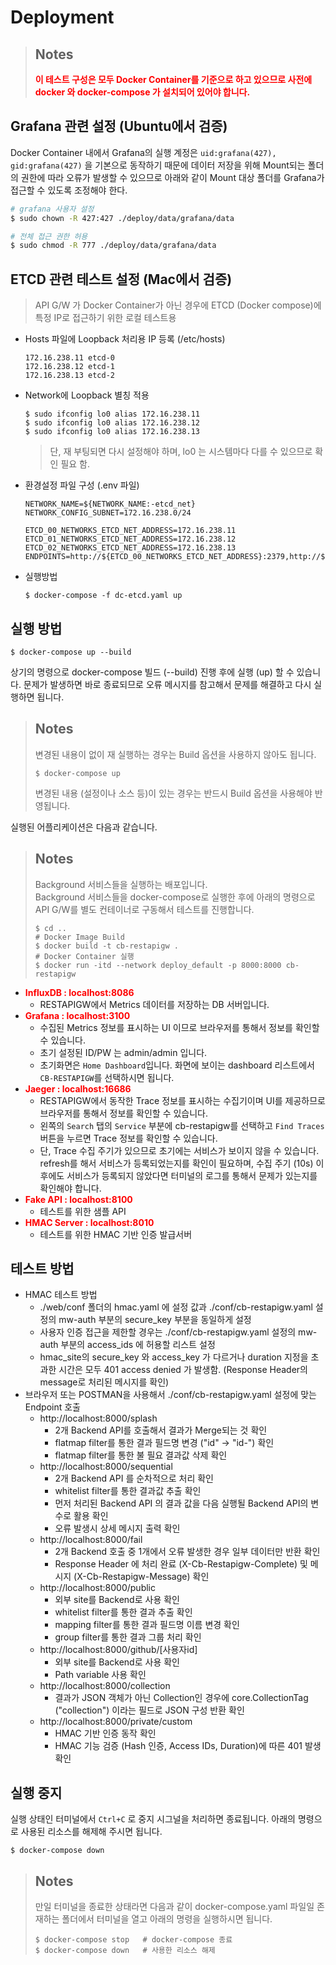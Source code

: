 # Deployment

> Notes
> ---
> **<font color="red">이 테스트 구성은 모두 Docker Container를 기준으로 하고 있으므로 사전에 docker 와 docker-compose 가 설치되어 있어야 합니다.</font>**

## Grafana 관련 설정 (Ubuntu에서 검증)

Docker Container 내에서 Grafana의 실행 계정은 `uid:grafana(427), gid:grafana(427)` 을 기본으로 동작하기 때문에 데이터 저장을 위해 Mount되는 폴더의 권한에 따라 오류가 발생할 수 있으므로 아래와 같이 Mount 대상 폴더를 Grafana가 접근할 수 있도록 조정해야 한다.

```bash
# grafana 사용자 설정
$ sudo chown -R 427:427 ./deploy/data/grafana/data

# 전체 접근 권한 허용
$ sudo chmod -R 777 ./deploy/data/grafana/data
```

## ETCD 관련 테스트 설정 (Mac에서 검증)

> API G/W 가 Docker Container가 아닌 경우에 ETCD (Docker compose)에 특정 IP로 접근하기 위한 로컬 테스트용

- Hosts 파일에 Loopback 처리용 IP 등록 (/etc/hosts)
  ```text
  172.16.238.11 etcd-0
  172.16.238.12 etcd-1
  172.16.238.13 etcd-2
  ```
- Network에 Loopback 별칭 적용
  ```shell
  $ sudo ifconfig lo0 alias 172.16.238.11
  $ sudo ifconfig lo0 alias 172.16.238.12
  $ sudo ifconfig lo0 alias 172.16.238.13
  ```
  > 단, 재 부팅되면 다시 설정해야 하며, lo0 는 시스템마다 다를 수 있으므로 확인 필요 함.
- 환경설정 파일 구성 (.env 파일)
  ```text
  NETWORK_NAME=${NETWORK_NAME:-etcd_net}
  NETWORK_CONFIG_SUBNET=172.16.238.0/24

  ETCD_00_NETWORKS_ETCD_NET_ADDRESS=172.16.238.11
  ETCD_01_NETWORKS_ETCD_NET_ADDRESS=172.16.238.12
  ETCD_02_NETWORKS_ETCD_NET_ADDRESS=172.16.238.13
  ENDPOINTS=http://${ETCD_00_NETWORKS_ETCD_NET_ADDRESS}:2379,http://${ETCD_01_NETWORKS_ETCD_NET_ADDRESS}:2379,http://${ETCD_02_NETWORKS_ETCD_NET_ADDRESS}:2379
  ```
- 실행방법
  ```shell
  $ docker-compose -f dc-etcd.yaml up
  ```

## 실행 방법

```shell
$ docker-compose up --build
```

상기의 명령으로 docker-compose 빌드 (--build) 진행 후에 실행 (up) 할 수 있습니다.
문제가 발생하면 바로 종료되므로 오류 메시지를 참고해서 문제를 해결하고 다시 실행하면 됩니다.

> Notes
> ---
> 변경된 내용이 없이 재 실행하는 경우는 Build 옵션을 사용하지 않아도 됩니다.
> ```shell
> $ docker-compose up
> ```
> 변경된 내용 (설정이나 소스 등)이 있는 경우는 반드시 Build 옵션을 사용해야 반영됩니다.

실행된 어플리케이션은 다음과 같습니다.

> Notes
> ---
> Background 서비스들을 실행하는 배포입니다.  
> Background 서비스들을 docker-compose로 실행한 후에 아래의 명령으로 API G/W를 별도 컨테이너로 구동해서 테스트를 진행합니다.  
> 
> ```shell
> $ cd ..
> # Docker Image Build
> $ docker build -t cb-restapigw .
> # Docker Container 실행
> $ docker run -itd --network deploy_default -p 8000:8000 cb-restapigw
> ```
>

- **<font color="red">InfluxDB : localhost:8086</font>**
  -  RESTAPIGW에서 Metrics 데이터를 저장하는 DB 서버입니다.
- **<font color="red">Grafana : localhost:3100</font>**
  - 수집된 Metrics 정보를 표시하는 UI 이므로 브라우저를 통해서 정보를 확인할 수 있습니다.
  - 초기 설정된 ID/PW 는 admin/admin 입니다.
  - 초기화면은 `Home Dashboard`입니다. 화면에 보이는 dashboard 리스트에서 `CB-RESTAPIGW`를 선택하시면 됩니다.
- **<font color="red">Jaeger : localhost:16686</font>**
  - RESTAPIGW에서 동작한 Trace 정보를 표시하는 수집기이며 UI를 제공하므로 브라우저를 통해서 정보를 확인할 수 있습니다.
  - 왼쪽의 `Search` 탭의 `Service` 부분에 cb-restapigw를 선택하고 `Find Traces` 버튼을 누르면 Trace 정보를 확인할 수 있습니다.
  - 단, Trace 수집 주기가 있으므로 초기에는 서비스가 보이지 않을 수 있습니다. refresh를 해서 서비스가 등록되었는지를 확인이 필요하며, 수집 주기 (10s) 이후에도 서비스가 등록되지 않았다면 터미널의 로그를 통해서 문제가 있는지를 확인해야 합니다.
- **<font color="red">Fake API : localhost:8100</font>**
  - 테스트를 위한 샘플 API
- **<font color="red">HMAC Server : localhost:8010</font>**
  - 테스트를 위한 HMAC 기반 인증 발급서버

## 테스트 방법

- HMAC 테스트 방법
  - ./web/conf 폴더의 hmac.yaml 에 설정 값과 ./conf/cb-restapigw.yaml 설정의 mw-auth 부분의 secure_key 부분을 동일하게 설정
  - 사용자 인증 접근을 제한할 경우는 ./conf/cb-restapigw.yaml 설정의 mw-auth 부분의 access_ids 에 허용할 리스트 설정
  - hmac_site의 secure_key 와 access_key 가 다르거나 duration 지정을 초과한 시간은 모두 401 access denied 가 발생함. (Response Header의 message로 처리된 메시지를 확인)
- 브라우저 또는 POSTMAN을 사용해서 ./conf/cb-restapigw.yaml 설정에 맞는 Endpoint 호출
  - http://localhost:8000/splash
    - 2개 Backend API를 호출해서 결과가 Merge되는 것 확인
    - flatmap filter를 통한 결과 필드명 변경 ("id" -> "id-") 확인
    - flatmap filter를 통한 불 필요 결과값 삭제 확인
  - http://localhost:8000/sequential
    - 2개 Backend API 를 순차적으로 처리 확인
    - whitelist filter를 통한 결과값 추출 확인
    - 먼저 처리된 Backend API 의 결과 값을 다음 실행될 Backend API의 변수로 활용 확인
    - 오류 발생시 상세 메시지 출력 확인
  - http://localhost:8000/fail
    - 2개 Backend 호출 중 1개에서 오류 발생한 경우 일부 데이터만 반환 확인
    - Response Header 에 처리 완료 (X-Cb-Restapigw-Complete) 및 메시지 (X-Cb-Restapigw-Message) 확인
  - http://localhost:8000/public
    - 외부 site를 Backend로 사용 확인
    - whitelist filter를 통한 결과 추출 확인
    - mapping filter를 통한 결과 필드명 이름 변경 확인
    - group filter를 통한 결과 그룹 처리 확인
  - http://localhost:8000/github/[사용자id]
    - 외부 site를 Backend로 사용 확인
    - Path variable 사용 확인
  - http://localhost:8000/collection
    - 결과가 JSON 객체가 아닌 Collection인 경우에 core.CollectionTag ("collection") 이라는 필드로 JSON 구성 반환 확인
  - http://localhost:8000/private/custom
    - HMAC 기반 인증 동작 확인
    - HMAC 기능 검증 (Hash 인증, Access IDs, Duration)에 따른 401 발생 확인

## 실행 중지

실행 상태인 터미널에서 `Ctrl+C` 로 중지 시그널을 처리하면 종료됩니다. 아래의 명령으로 사용된 리소스를 해제해 주시면 됩니다.
```shell
$ docker-compose down
```

> Notes
> ---
> 만일 터미널을 종료한 상태라면 다음과 같이 docker-compose.yaml 파일일 존재하는 폴더에서 터미널을 열고 아래의 명령을 실행하시면 됩니다.
> ```shell
> $ docker-compose stop   # docker-compose 종료
> $ docker-compose down   # 사용한 리소스 해제
> ```
